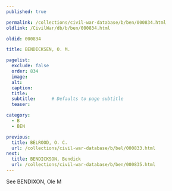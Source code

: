 ```yaml
---
published: true

permalink: /collections/civil-war-database/b/ben/000834.html
oldlink: /CivilWar/db/b/ben/000834.html

oldid: 000834

title: BENDICKSEN, O. M.

pagelist:
  exclude: false
  order: 834
  image: 
  alt:
  caption:
  title:
  subtitle:      # Defaults to page subtitle
  teaser:

category: 
  - B 
  - BEN

previous:
  title: BELROOD, O. C.
  url: /collections/civil-war-database/b/bel/000833.html  
next:
  title: BENDICKSON, Bendick
  url: /collections/civil-war-database/b/ben/000835.html   
---
```

See BENDIXON, Ole M